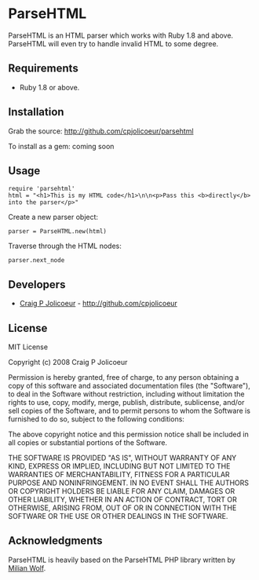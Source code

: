 # ParseHTML

ParseHTML is an HTML parser which works with Ruby 1.8 and above.  ParseHTML will even try to handle invalid HTML to some degree.

## Requirements

* Ruby 1.8 or above.

## Installation

Grab the source: http://github.com/cpjolicoeur/parsehtml

To install as a gem: coming soon

## Usage

    require 'parsehtml'
    html = "<h1>This is my HTML code</h1>\n\n<p>Pass this <b>directly</b> into the parser</p>"

Create a new parser object: 

`parser = ParseHTML.new(html)`

Traverse through the HTML nodes:

`parser.next_node`

## Developers

* [Craig P Jolicoeur](http://craigjolicoeur.com) - http://github.com/cpjolicoeur

## License

MIT License

Copyright (c) 2008 Craig P Jolicoeur

Permission is hereby granted, free of charge, to any person obtaining a copy
of this software and associated documentation files (the "Software"), to deal
in the Software without restriction, including without limitation the rights
to use, copy, modify, merge, publish, distribute, sublicense, and/or sell
copies of the Software, and to permit persons to whom the Software is
furnished to do so, subject to the following conditions:

The above copyright notice and this permission notice shall be included in
all copies or substantial portions of the Software.

THE SOFTWARE IS PROVIDED "AS IS", WITHOUT WARRANTY OF ANY KIND, EXPRESS OR
IMPLIED, INCLUDING BUT NOT LIMITED TO THE WARRANTIES OF MERCHANTABILITY,
FITNESS FOR A PARTICULAR PURPOSE AND NONINFRINGEMENT. IN NO EVENT SHALL THE
AUTHORS OR COPYRIGHT HOLDERS BE LIABLE FOR ANY CLAIM, DAMAGES OR OTHER
LIABILITY, WHETHER IN AN ACTION OF CONTRACT, TORT OR OTHERWISE, ARISING FROM,
OUT OF OR IN CONNECTION WITH THE SOFTWARE OR THE USE OR OTHER DEALINGS IN
THE SOFTWARE.

## Acknowledgments

ParseHTML is heavily based on the ParseHTML PHP library written by [Milian Wolf](http://milianw.de).
